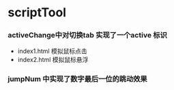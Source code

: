# scriptTool
### activeChange中对切换tab 实现了一个active 标识
- index1.html 模拟鼠标点击
- index2.html 模拟鼠标悬浮

### jumpNum 中实现了数字最后一位的跳动效果
